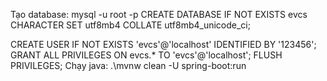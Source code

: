 Tạo database: mysql -u root -p
CREATE DATABASE IF NOT EXISTS evcs
  CHARACTER SET utf8mb4 COLLATE utf8mb4_unicode_ci;

CREATE USER IF NOT EXISTS 'evcs'@'localhost' IDENTIFIED BY '123456';
GRANT ALL PRIVILEGES ON evcs.* TO 'evcs'@'localhost';
FLUSH PRIVILEGES;
Chạy java: .\mvnw clean -U spring-boot:run
